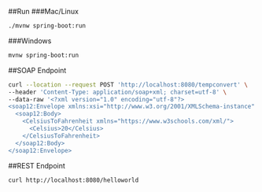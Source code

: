 ##Run
###Mac/Linux
```bash
./mvnw spring-boot:run
```
###Windows
```bash
mvnw spring-boot:run
```

##SOAP Endpoint
```bash
curl --location --request POST 'http://localhost:8080/tempconvert' \
--header 'Content-Type: application/soap+xml; charset=utf-8' \
--data-raw '<?xml version="1.0" encoding="utf-8"?>
<soap12:Envelope xmlns:xsi="http://www.w3.org/2001/XMLSchema-instance" xmlns:xsd="http://www.w3.org/2001/XMLSchema" xmlns:soap12="http://www.w3.org/2003/05/soap-envelope">
  <soap12:Body>
    <CelsiusToFahrenheit xmlns="https://www.w3schools.com/xml/">
      <Celsius>20</Celsius>
    </CelsiusToFahrenheit>
  </soap12:Body>
</soap12:Envelope>
```

##REST Endpoint
```bash
curl http://localhost:8080/helloworld
```
